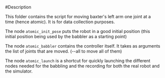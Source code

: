 #Description

This folder contains the script for moving baxter's left arm one joint at a time (hence atomic).
It is for data collection purposes.

The node `atomic_init_pose` puts the robot in a good initial position (this initial position being used by the babbler as a starting point)

The node `atomic_babbler` contains the controller itself. It takes as arguments the list of joints that are moved. (--all to move all of them)

The node `atomic_launch` is a shortcut for quickly launching the different nodes needed for the babbling and the recording for both the real robot and the simulator.
